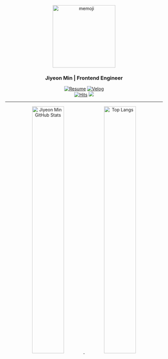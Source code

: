 
<div align="center">
  
<img src='https://user-images.githubusercontent.com/53133662/156363404-09791ba9-ddb6-4f1f-a1f8-b6ea7e739474.png' alt="memoji" width="200" >

<h3>Jiyeon Min | Frontend Engineer </h3>


[![Resume](https://img.shields.io/badge/-Resume-000000?style=flat-square&logo=Notion&logoColor=white&link=https://decisive-aftermath-f41.notion.site/Frontend-Developer-d7dec9ab61284ed082d1bf5a29f0aebf)](https://decisive-aftermath-f41.notion.site/Frontend-Developer-995f5911082e43bdb4561cd6e1d6af4f) [![Velog](https://img.shields.io/badge/-Velog-20C997?style=flat-square&logo=Velog&logoColor=white&link=https://velog.io/@ichbinmin2)](https://velog.io/@ichbinmin2) </br> [![Hits](https://hits.seeyoufarm.com/api/count/incr/badge.svg?url=https%3A%2F%2Fgithub.com%2Fichbinmin2%2Fhit-counter&count_bg=%239589D1&title_bg=%23555555&icon=&icon_color=%23E7E7E7&title=hits&edge_flat=false)](https://hits.seeyoufarm.com) ![](https://komarev.com/ghpvc/?username=JiyeonMin&color=grey) 

<hr>
<div align="center" >
  <a href="https://github.com/ichbinmin2"> 
    <img alt="Jiyeon Min GitHub Stats" width="45%" src="https://github-readme-stats.vercel.app/api?username=ichbinmin2&show_icons=true&hide_border=true" href="https://github.com/ichbinmin2" 
    />
    <img alt="Top Langs" width="45%" src="https://github-readme-stats.vercel.app/api/top-langs/?username=ichbinmin2&layout=compact&count_private=true&&hide_border=true&icon=true" href="https://github.com/ichbinmin2" 
    />
  </a>
</div>  
 

</div>
